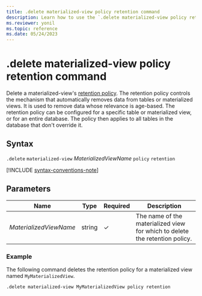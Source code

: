 ```yaml
---
title: .delete materialized-view policy retention command
description: Learn how to use the `.delete materialized-view policy retention` command to delete a materialized view's retention policy.
ms.reviewer: yonil
ms.topic: reference
ms.date: 05/24/2023
---
```

# .delete materialized-view policy retention command

Delete a materialized-view's [retention policy](retention-policy.md). The retention policy controls the mechanism that automatically removes data from tables or materialized views. It is used to remove data whose relevance is age-based. The retention policy can be configured for a specific table or materialized view, or for an entire database. The policy then applies to all tables in the database that don't override it.

## Syntax

`.delete` `materialized-view` *MaterializedViewName* `policy` `retention`

[!INCLUDE [syntax-conventions-note](../../includes/syntax-conventions-note.md)]

## Parameters

|Name|Type|Required|Description|
|--|--|--|--|
|*MaterializedViewName*|string|&check;|The name of the materialized view for which to delete the retention policy.|

### Example

The following command deletes the retention policy for a materialized view named `MyMaterializedView`.

```kusto
.delete materialized-view MyMaterializedView policy retention
```
